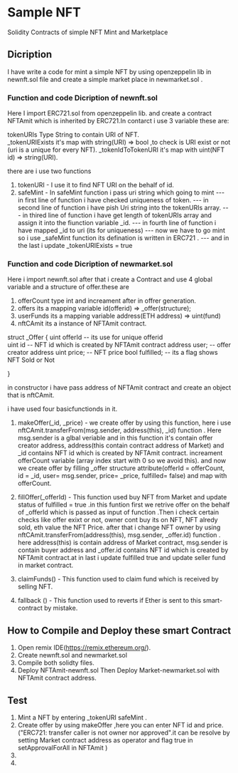 # Sample NFT
Solidity Contracts of simple NFT Mint and Marketplace

## Dicription
I have write a code for mint a simple NFT by using openzeppelin lib in newnft.sol file and create a simple market place in newmarket.sol .

### Function and code Dicription of newnft.sol

Here I import ERC721.sol from openzeppelin lib. and create a contract NFTAmit which is inherited by ERC721.In contarct i use 3 variable these are:

tokenURIs  Type String to contain URI of NFT.  
 _tokenURIExists it's map with string(URI) => bool ,to check is URI exist or not (uri is a unique for every NFT).
 _tokenIdToTokenURI it's map with uint(NFT id) => string(URI). 
 
 there are i use two functions 
 1. tokenURI - I use it to find NFT URI on the behalf of id.
 2. safeMint - In safeMint function i pass uri string which going to mint 
 --- in first line of function i have checked uniqueness of token. 
 --- in second line of function i have pish Uri string into the tokenURIs array.
 --- in thired line of function i have get length of tokenURIs array and assign it into the fiunction variable _id. 
 --- in fourth line of function i have mapped _id to uri (its for uniqueness)
 --- now we have to go mint so i use _safeMint function its defination is written in ERC721 . 
 --- and in the last  i update _tokenURIExists = true 
 
 
 
 ### Function and code Dicription of newmarket.sol
 
 Here i import newnft.sol after that i create a Contract and use 4 global variable and a structure of offer.these are
 1. offerCount type int and increament after in offrer generation.
 2. offers its a mapping variable id(offerid) => _offer(structure);
 3. userFunds its a mapping variable address(ETH address) => uint(fund)
 4. nftCAmit its a instance of  NFTAmit contract.
  
  struct _Offer {
    uint offerId  -- its use for unique offerid  
    uint id       -- NFT id which is created by NFTAmit contract 
    address user; -- offer creator address
    uint price;   -- NFT price
    bool fulfilled; -- its a flag shows NFT Sold or Not
    
  }
 
 in constructor i have pass address of NFTAmit contract and create an object that is nftCAmit.
 
 i have used four basicfunctionds in it.
 1. makeOffer(_id, _price) - we create offer by using this function, here i use nftCAmit.transferFrom(msg.sender, address(this), _id) function . 
    Here msg.sender is a glbal veriable and in this function it's contain offer creator address, address(this contain contract address of Market) and _id contains  NFT id which is created by NFTAmit contract.
    increament offerCount variable (array index start with 0 so we avoid this).
    and now we create offer by filling _offer structure attribute(offerId = offerCount, id = _id, user= msg.sender, price= _price, fulfilled= false) and map with offerCount. 

2. fillOffer(_offerId) - This function used buy NFT from Market and update status of fulfilled = true .in this funtion first we retrive offer on the behalf of _offerId which is passed as input of function .Then i check certain checks like offer exixt or not, owner cont buy its on NFT, NFT alredy sold, eth value the NFT Price. after that i change   NFT owner by using nftCAmit.transferFrom(address(this), msg.sender, _offer.id) function . here address(this) is contain address of Market contract, msg.sender is contain buyer address and _offer.id contains NFT id which is created by NFTAmit contract.at in last i update fulfilled true and update seller fund in market contract.

3. claimFunds() - This function used to claim fund which is received by selling NFT.

4. fallback () - This function used to reverts if Ether is sent to this smart-contract by mistake.


## How to Compile and Deploy these smart Contract
1. Open remix IDE(https://remix.ethereum.org/).
2. Create newnft.sol and newmarket.sol
3. Compile both solidty files.
4. Deploy NFTAmit-newnft.sol Then Deploy Market-newmarket.sol with NFTAmit contract address.

## Test
1. Mint a NFT by entering _tokenURI safeMint .
2. Create offer by using makeOffer ,here you can enter NFT id and price. ("ERC721: transfer caller is not owner nor approved".it can be resolve by setting Market contract address as operator and flag true in setApprovalForAll in NFTAmit )
3. 
4. 


 
 


